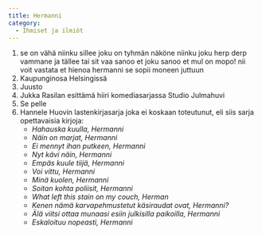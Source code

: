 ```yaml
---
title: Hermanni
category:
  - Ihmiset ja ilmiöt
---
```

1. se on vähä niinku sillee joku on tyhmän näköne niinku joku herp derp vammane ja tällee tai sit vaa sanoo et joku sanoo et mul on mopo! nii voit vastata et hienoa hermanni se sopii moneen juttuun
2. Kaupunginosa Helsingissä
3. Juusto
4. Jukka Rasilan esittämä hiiri komediasarjassa Studio Julmahuvi
5. Se pelle
6. Hannele Huovin lastenkirjasarja joka ei koskaan toteutunut, eli siis sarja opettavaisia kirjoja:
   * _Hahauska kuulla, Hermanni_
   * _Näin on marjat, Hermanni_
   * _Ei mennyt ihan putkeen, Hermanni_
   * _Nyt kävi näin, Hermanni_
   * _Empäs kuule tiijä, Hermanni_
   * _Voi vittu, Hermanni_
   * _Minä kuolen, Hermanni_
   * _Soitan kohta poliisit, Hermanni_
   * _What left this stain on my couch, Herman_
   * _Kenen nämä karvapehmustetut käsiraudat ovat, Hermanni?_
   * _Älä viitsi ottaa munaasi esiin julkisilla paikoilla, Hermanni_
   * _Eskaloituu nopeasti, Hermanni_
